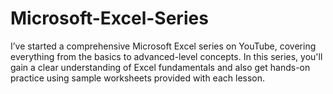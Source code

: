 # Microsoft-Excel-Series
I’ve started a comprehensive Microsoft Excel series on YouTube, covering everything from the basics to advanced-level concepts. In this series, you'll gain a clear understanding of Excel fundamentals and also get hands-on practice using sample worksheets provided with each lesson. 
